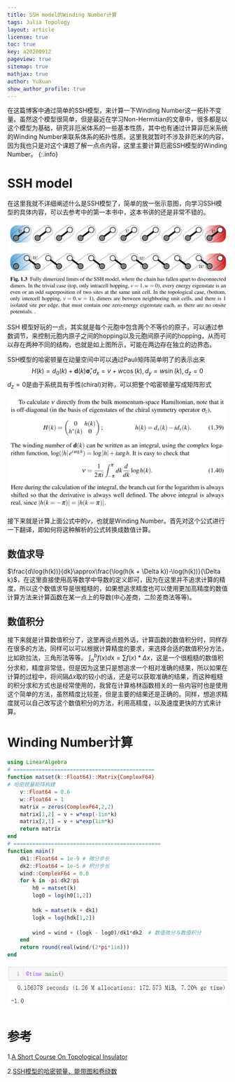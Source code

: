 ```yaml
---
title: SSH model的Winding Number计算
tags: Julia Topology
layout: article
license: true
toc: true
key: a20200912
pageview: true
sitemap: true
mathjax: true
author: YuXuan
show_author_profile: true
---
```

在这篇博客中通过简单的SSH模型，来计算一下Winding Number这一拓扑不变量。虽然这个模型很简单，但是最近在学习Non-Hermitian的文章中，很多都是以这个模型为基础，研究非厄米体系的一些基本性质，其中也有通过计算非厄米系统的Winding Number来联系体系的拓扑性质。这里我就暂时不涉及非厄米的内容，因为我也只是对这个课题了解一点点内容，这里主要计算厄密SSH模型的Winding Number。
{:.info}
<!--more-->
# SSH model
在这里我就不详细阐述什么是SSH模型了，简单的放一张示意图，向学习SSH模型的具体内容，可以去参考中的第一本书中，这本书讲的还是非常不错的。

![png](/assets/images/research/ssh.png)

SSH 模型好玩的一点，其实就是每个元胞中包含两个不等价的原子，可以通过参数调节，来控制元胞内原子之间的hopping以及元胞间原子间的hopping，从而可以存在两种不同的结构，也就是如上图所示，可能在两边存在独立的边界态。

SSH模型的哈密顿量在动量空间中可以通过Pauli矩阵简单明了的表示出来
$$H(k)=d_0(k)+\mathbf{d}(k)\mathbf{\hat{\sigma}},d_x=v+w\cos(k),d_y=w\sin(k),d_z=0$$
$d_z=0$是由于系统具有手性(chiral)对称，可以把整个哈密顿量写成矩阵形式

![png](/assets/images/research/ssh2.png)

接下来就是计算上面公式中的$v$，也就是Winding Number。首先对这个公式进行一下翻译，即如何将这种解析的公式转换成数值计算。
## 数值求导
$\frac{d\log(h(k))}{dk}\approx\frac{\log(h(k + \Delta k))-\log(h(k))}{\Delta k}$，在这里直接使用高等数学中导数的定义即可，因为在这里并不追求计算的精度，所以这个数值求导是很粗糙的，如果想追求精度也可以使用更加高精度的数值计算方法来计算函数在某一点上的导数(中心差商，二阶差商法等等)。
## 数值积分
接下来就是计算数值积分了，这里再说点题外话，计算函数的数值积分时，同样存在很多的方法，同样可以可以根据计算精度的要求，来选择合适的数值积分方法，比如欧拉法，三角形法等等。
$\int_a^bf(x)dx=\sum f(x)*\Delta x$，这是一个很粗糙的数值积分求和，精度非常低，但是因为这里只是想追求一个相对准确的结果，所以如果在计算的过程中，将间隔$\Delta x$取的较小的话，还是可以获取准确的结果，而这种粗糙的积分求和方式也是经常使用的，我曾在计算格林函数相关的一些内容时也是使用这个简单的方法，虽然精度比较差，但是主要的结果还是正确的。同样，想追求精度就可以自己改写这个数值积分的方法，利用高精度，以及速度更快的方式来计算。
# Winding Number计算
```julia
using LinearAlgebra
# =============================================
function matset(k::Float64)::Matrix{ComplexF64}
# 哈密顿量矩阵构建
    v::Float64 = 0.6
    w::Float64 = 1
    matrix = zeros(ComplexF64,2,2)
    matrix[1,2] = v + w*exp(-1im*k)
    matrix[2,1] = v + w*exp(1im*k)
    return matrix
end
# ===============================================
function main()
    dk1::Float64 = 1e-9 # 微分步长
    dk2::Float64 = 1e-5 # 积分步长
    wind::ComplexF64 = 0.0
    for k in -pi:dk2:pi
        h0 = matset(k)
        log0 = log(h0[1,2])
        
        hdk = matset(k + dk1)
        logk = log(hdk[1,2])
        
        wind = wind + (logk - log0)/dk1*dk2  # 数值微分与数值积分
    end
    return round(real(wind/(2*pi*1im)))
end
```

![png](/assets/images/research/ssh3.png)

# 参考
1.[A Short Course On Topological Insulator](https://arxiv.org/pdf/1509.02295.pdf)

2.[SSH模型的哈密顿量、能带图和卷绕数](http://www.guanjihuan.com/archives/5025)